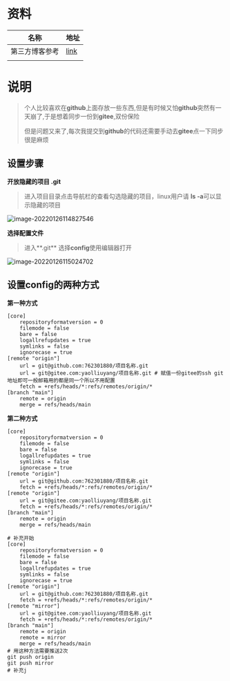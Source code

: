 # 资料

| 名称           | 地址                                                |
| -------------- | --------------------------------------------------- |
| 第三方博客参考 | [link](https://segmentfault.com/a/1190000019822601) |
|                |                                                     |



# 说明

> 个人比较喜欢在**github**上面存放一些东西,但是有时候又怕**github**突然有一天崩了,于是想着同步一份到**gitee**,双份保险
>
> 但是问题又来了,每次我提交到**github**的代码还需要手动去**gitee**点一下同步很是麻烦

## 设置步骤

**开放隐藏的项目 .git**

> 进入项目目录点击导航栏的查看勾选隐藏的项目，linux用户请 **ls -a**可以显示隐藏的项目

![image-20220126114827546](https://yaoliuyang-blog-images.oss-cn-beijing.aliyuncs.com/blogImages/image-20220126114827546.png)

**选择配置文件**

> 进入**.git** 选择**config**使用编辑器打开

![image-20220126115024702](https://yaoliuyang-blog-images.oss-cn-beijing.aliyuncs.com/blogImages/image-20220126115024702.png)

## 设置**config**的两种方式

**第一种方式**

```shell
[core]
	repositoryformatversion = 0
	filemode = false
	bare = false
	logallrefupdates = true
	symlinks = false
	ignorecase = true
[remote "origin"]
	url = git@github.com:762301880/项目名称.git
	url = git@gitee.com:yaolliuyang/项目名称.git # 赋值一份gitee的ssh git地址即可一般邮箱用的都是同一个所以不用配置
	fetch = +refs/heads/*:refs/remotes/origin/*
[branch "main"]
	remote = origin
	merge = refs/heads/main
```

**第二种方式**

```shell
[core]
	repositoryformatversion = 0
	filemode = false
	bare = false
	logallrefupdates = true
	symlinks = false
	ignorecase = true
[remote "origin"]
	url = git@github.com:762301880/项目名称.git
	fetch = +refs/heads/*:refs/remotes/origin/*
[remote "origin"] 
	url = git@gitee.com:yaolliuyang/项目名称.git
	fetch = +refs/heads/*:refs/remotes/origin/*
[branch "main"]
	remote = origin
	merge = refs/heads/main
	
# 补充开始
[core]
	repositoryformatversion = 0
	filemode = false
	bare = false
	logallrefupdates = true
	symlinks = false
	ignorecase = true
[remote "origin"]
	url = git@github.com:762301880/项目名称.git
	fetch = +refs/heads/*:refs/remotes/origin/*
[remote "mirror"] 
	url = git@gitee.com:yaolliuyang/项目名称.git
	fetch = +refs/heads/*:refs/remotes/origin/*
[branch "main"]
	remote = origin
	remote = mirror
	merge = refs/heads/main	
# 用这种方法需要推送2次
git push origin
git push mirror	
# 补充j
```

